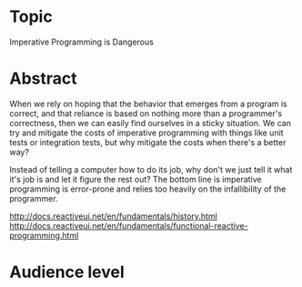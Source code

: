 # Topic

Imperative Programming is Dangerous

# Abstract

When we rely on hoping that the behavior that emerges from a program is correct, 
and that reliance is based on nothing more than a programmer's correctness, then
we can easily find ourselves in a sticky situation. We can try and mitigate the
costs of imperative programming with things like unit tests or integration tests,
but why mitigate the costs when there's a better way?

Instead of telling a computer how to do its job, why don't we just tell it what
it's job is and let it figure the rest out? The bottom line is imperative programming
is error-prone and relies too heavily on the infallibility of the programmer.

http://docs.reactiveui.net/en/fundamentals/history.html
http://docs.reactiveui.net/en/fundamentals/functional-reactive-programming.html

# Audience level


